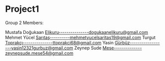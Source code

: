 # Project1


Group 2 Members:

Mustafa Doğukaan Elikuru---------------dogukaanelikuru@gmail.com
Mehmet Yücel Sarıtaş----------mehmetyucelsaritas19@gmail.com
Turgut Toprakçı---------------ttoprakci68@gmail.com
Yasin Gürbüz------------------yasin12321gurbuz@gmail.com
Zeynep Sude Meşe--------------zeynepsude.mese54@gmail.com







